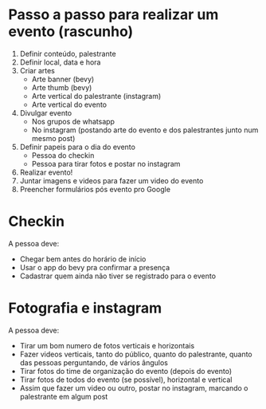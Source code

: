 # Passo a passo para realizar um evento (rascunho)

1. Definir conteúdo, palestrante
1. Definir local, data e hora
1. Criar artes
   - Arte banner (bevy)
   - Arte thumb (bevy)
   - Arte vertical do palestrante (instagram)
   - Arte vertical do evento
1. Divulgar evento
   - Nos grupos de whatsapp
   - No instagram (postando arte do evento e dos palestrantes junto num mesmo post)
1. Definir papeis para o dia do evento
   - Pessoa do checkin
   - Pessoa para tirar fotos e postar no instagram
1. Realizar evento!
1. Juntar imagens e videos para fazer um video do evento
1. Preencher formulários pós evento pro Google

# Checkin
A pessoa deve:
- Chegar bem antes do horário de início
- Usar o app do bevy pra confirmar a presença
- Cadastrar quem ainda não tiver se registrado para o evento

# Fotografia e instagram
A pessoa deve:
- Tirar um bom numero de fotos verticais e horizontais
- Fazer videos verticais, tanto do público, quanto do palestrante, quanto das pessoas perguntando, de vários ângulos
- Tirar fotos do time de organização do evento (depois do evento)
- Tirar fotos de todos do evento (se possível), horizontal e vertical
- Assim que fazer um video ou outro, postar no instagram, marcando o palestrante em algum post
